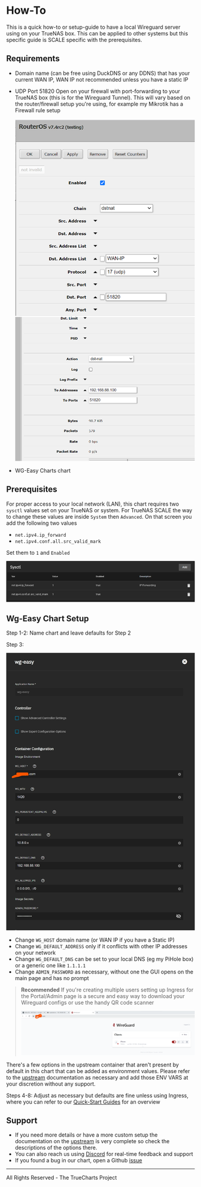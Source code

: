 # How-To

This is a quick how-to or setup-guide to have a local Wireguard server using on your TrueNAS box. This can be applied to other systems but this specific guide is SCALE specific with the prerequisites.

## Requirements

- Domain name (can be free using DuckDNS or any DDNS) that has your current WAN IP, WAN IP not recommended unless you have a static IP

- UDP Port 51820 Open on your firewall with port-forwarding to your TrueNAS box (this is for the Wireguard Tunnel). This will vary based on the router/firewall setup you're using, for example my Mikrotik has a Firewall rule setup

  ![firewall-ex1](img/firewall-ex1.png)
  ![firewall-ex2](img/firewall-ex2.png)

- WG-Easy Charts chart

## Prerequisites

For proper access to your local network (LAN), this chart requires two `sysctl` values set on your TrueNAS or system. For TrueNAS SCALE the way to change these values are inside `System` then `Advanced`. On that screen you add the following two values

- `net.ipv4.ip_forward`
- `net.ipv4.conf.all.src_valid_mark`

Set them to `1` and `Enabled`

![sysctl](img/Sysctl.png)

## Wg-Easy Chart Setup

Step 1-2: Name chart and leave defaults for Step 2

Step 3:

![wg-easy-chart-config](img/wg-easy-chart-config.png)


- Change `WG_HOST` domain name (or WAN IP if you have a Static IP)
- Change `WG_DEFAULT_ADDRESS` only if it conflicts with other IP addresses on your network
- Change `WG_DEFAULT_DNS` can be set to your local DNS (eg my PiHole box) or a generic one like `1.1.1.1`
- Change `ADMIN_PASSWORD` as necessary, without one the GUI opens on the main page and has no prompt

> **Recommended** If you're creating multiple users setting up Ingress for the Portal/Admin page is a secure and easy way to download your Wireguard configs or use the handy QR code scanner
>
>![wg-chart-gui](img/wg-easy-gui.png)

There's a few options in the upstream container that aren't present by default in this chart that can be added as environment values. Please refer to the [upstream](https://github.com/weejewel/wg-easy) documentation as necessary and add those ENV VARS at your discretion without any support.

Steps 4-8: Adjust as necessary but defaults are fine unless using Ingress, where you can refer to our [Quick-Start Guides](https://truecharts.org/docs/manual/SCALE%20Apps/Quick-Start%20Guides/add-ingress) for an overview

## Support

- If you need more details or have a more custom setup the documentation on the [upstream](https://github.com/weejewel/wg-easy) is very complete so check the descriptions of the options there.
- You can also reach us using [Discord](https://discord.gg/tVsPTHWTtr) for real-time feedback and support
- If you found a bug in our chart, open a Github [issue](https://github.com/truecharts/apps/issues/new/choose)

---

All Rights Reserved - The TrueCharts Project
